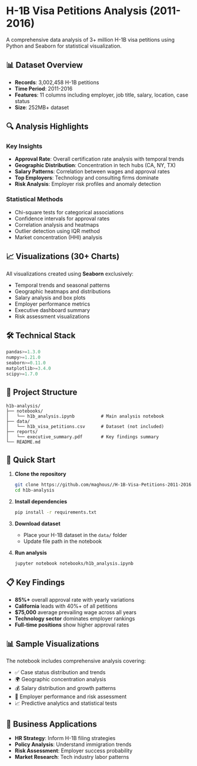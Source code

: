 # H-1B Visa Petitions Analysis (2011-2016)

A comprehensive data analysis of 3+ million H-1B visa petitions using Python and Seaborn for statistical visualization.

## 📊 Dataset Overview

- **Records**: 3,002,458 H-1B petitions
- **Time Period**: 2011-2016
- **Features**: 11 columns including employer, job title, salary, location, case status
- **Size**: 252MB+ dataset

## 🔍 Analysis Highlights

### Key Insights
- **Approval Rate**: Overall certification rate analysis with temporal trends
- **Geographic Distribution**: Concentration in tech hubs (CA, NY, TX)
- **Salary Patterns**: Correlation between wages and approval rates
- **Top Employers**: Technology and consulting firms dominate
- **Risk Analysis**: Employer risk profiles and anomaly detection

### Statistical Methods
- Chi-square tests for categorical associations
- Confidence intervals for approval rates
- Correlation analysis and heatmaps
- Outlier detection using IQR method
- Market concentration (HHI) analysis

## 📈 Visualizations (30+ Charts)

All visualizations created using **Seaborn** exclusively:
- Temporal trends and seasonal patterns
- Geographic heatmaps and distributions
- Salary analysis and box plots
- Employer performance metrics
- Executive dashboard summary
- Risk assessment visualizations

## 🛠️ Technical Stack

```python
pandas>=1.3.0
numpy>=1.21.0
seaborn>=0.11.0
matplotlib>=3.4.0
scipy>=1.7.0
```

## 📁 Project Structure

```
h1b-analysis/
├── notebooks/
│   └── h1b_analysis.ipynb          # Main analysis notebook
├── data/
│   └── h1b_visa_petitions.csv      # Dataset (not included)
├── reports/
│   └── executive_summary.pdf       # Key findings summary
└── README.md
```

## 🚀 Quick Start

1. **Clone the repository**
   ```bash
   git clone https://github.com/maghous//H-1B-Visa-Petitions-2011-2016.git
   cd h1b-analysis
   ```

2. **Install dependencies**
   ```bash
   pip install -r requirements.txt
   ```

3. **Download dataset**
   - Place your H-1B dataset in the `data/` folder
   - Update file path in the notebook

4. **Run analysis**
   ```bash
   jupyter notebook notebooks/h1b_analysis.ipynb
   ```

## 📋 Key Findings

- **85%+** overall approval rate with yearly variations
- **California** leads with 40%+ of all petitions
- **$75,000** average prevailing wage across all years
- **Technology sector** dominates employer rankings
- **Full-time positions** show higher approval rates

## 📊 Sample Visualizations

The notebook includes comprehensive analysis covering:
- ✅ Case status distribution and trends
- 🌍 Geographic concentration analysis
- 💰 Salary distribution and growth patterns
- 🏢 Employer performance and risk assessment
- 📈 Predictive analytics and statistical tests

## 🎯 Business Applications

- **HR Strategy**: Inform H-1B filing strategies
- **Policy Analysis**: Understand immigration trends
- **Risk Assessment**: Employer success probability
- **Market Research**: Tech industry labor patterns


